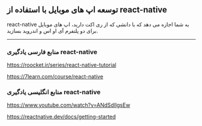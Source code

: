 ## توسعه اپ های موبایل با استفاده از react-native

react-native به شما اجازه می دهد که با دانشی که از ری اکت دارید، اپ های موبایل برای دو پلتفرم آی او اس و اندروید بسازید.

---

### منابع فارسی یادگیری react-native

https://roocket.ir/series/react-native-tutorial

https://7learn.com/course/react-native

### منابع انگلیسی یادگیری react-native

https://www.youtube.com/watch?v=ANdSdIlgsEw

https://reactnative.dev/docs/getting-started
